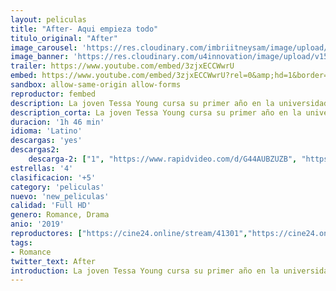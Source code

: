 ```yaml
---
layout: peliculas
title: "After- Aqui empieza todo"
titulo_original: "After"
image_carousel: 'https://res.cloudinary.com/imbriitneysam/image/upload/v1557029077/after-poster-min.jpg'
image_banner: 'https://res.cloudinary.com/u4innovation/image/upload/v1561855366/after_jd21hk.jpg'
trailer: https://www.youtube.com/embed/3zjxECCWwrU
embed: https://www.youtube.com/embed/3zjxECCWwrU?rel=0&amp;hd=1&border=0&wmode=opaque&enablejsapi=1&modestbranding=1&controls=1&showinfo=1
sandbox: allow-same-origin allow-forms
reproductor: fembed
description: La joven Tessa Young cursa su primer año en la universidad. Acostumbrada a una vida estable y ordenada, su mundo cambia cuando conoce a Hardin Scott, un misterioso joven de oscuro pasado. Desde el primer momento se odian, porque pertenecen a dos mundos distintos y son completamente opuestos. Sin embargo, estos dos polos opuestos pronto se unirán y nada volverá a ser igual. Tessa y Hardin deberán enfrentarse a difíciles pruebas para estar juntos. La inocencia, el despertar a la vida, el descubrimiento sexual y las huellas de un amor tan poderoso como la fuerza del destino.
description_corta: La joven Tessa Young cursa su primer año en la universidad. Acostumbrada a una vida estable y ordenada, su mundo cambia cuando conoce a Hardin Scott, un misterioso joven de oscuro pasado. Desde el primer momento se odian, porque pertenecen a
duracion: '1h 46 min'
idioma: 'Latino'
descargas: 'yes'
descargas2:
    descarga-2: ["1", "https://www.rapidvideo.com/d/G44AUBZUZB", "https://www.google.com/s2/favicons?domain=www.rapidvideo.com","RapidVideo","https://res.cloudinary.com/imbriitneysam/image/upload/v1541473684/mexico.png", "Latino", "TS-Screener"]
estrellas: '4'
clasificacion: '+5'
category: 'peliculas'
nuevo: 'new_peliculas'
calidad: 'Full HD'
genero: Romance, Drama
anio: '2019'
reproductores: ["https://cine24.online/stream/41301","https://cine24.online/stream/41300","https://api.cuevana3.io/stream/index.php?file=ek5lbm9xYWNrS0xYMTZLa2xNbkdvY3ZTb3BtZng4TGp6ZFpobGFMUGtPYlV4S2VibE02TzVjWEdtS1JnbEpTb201VmxZSlRTMGViVTBxZGdsdEhPb3RqWFoyTmxtSldxbXNKL2M0ZkJxYmVTMEtObQ","https://cine24.online/stream/41299","https://api.cuevana3.io/rr/gd.php?h=ek5lbm9xYWNrS0xJMVp5b21KREk0dFBLbjVkaHhkRGdrOG1jbnBpUnhhS1ZsS09mZnFURTNOdTlySUNCeEpiaXpyV0hjNXZFMk5ldXEzcHBqTmFwd0xLU3FadVkyUT09"]
tags:
- Romance
twitter_text: After
introduction: La joven Tessa Young cursa su primer año en la universidad. Acostumbrada a una vida estable y ordenada, su mundo cambia cuando conoce a Hardin Scott, un misterioso joven de oscuro pasado. Desde el primer momento se odian, porque pertenecen a
---
```



 







